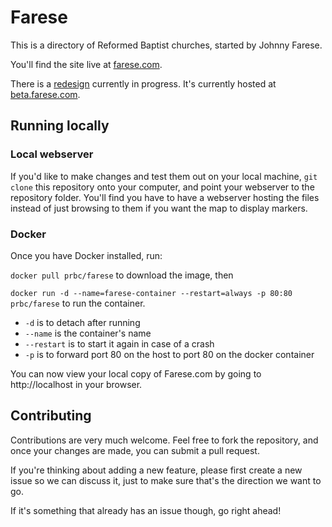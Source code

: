 # Farese

This is a directory of Reformed Baptist churches, started by Johnny Farese.

You'll find the site live at [farese.com](http://farese.com).

There is a [redesign](https://github.com/prbc/farese/tree/redesign) currently in progress. It's currently hosted at [beta.farese.com](http://beta.farese.com).

## Running locally

### Local webserver

If you'd like to make changes and test them out on your local machine, `git clone` this repository onto your computer, and point your webserver to the repository folder. You'll find you have to have a webserver hosting the files instead of just browsing to them if you want the map to display markers.

### Docker

Once you have Docker installed, run:

`docker pull prbc/farese` to download the image, then

`docker run -d --name=farese-container --restart=always -p 80:80 prbc/farese` to run the container. 
 - `-d` is to detach after running
 - `--name` is the container's name
 - `--restart` is to start it again in case of a crash
 - `-p` is to forward port 80 on the host to port 80 on the docker container

You can now view your local copy of Farese.com by going to http://localhost in your browser.

## Contributing

Contributions are very much welcome. Feel free to fork the repository, and once your changes are made, you can submit a pull request. 

If you're thinking about adding a new feature, please first create a new issue so we can discuss it, just to make sure that's the direction we want to go.

If it's something that already has an issue though, go right ahead!
